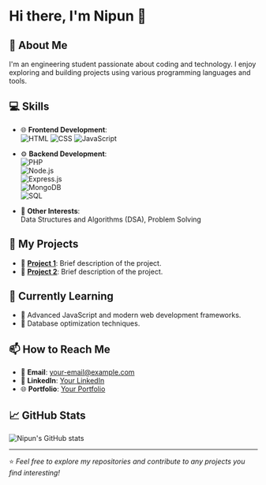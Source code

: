 # Hi there, I'm Nipun 👋

## 🚀 About Me
I'm an engineering student passionate about coding and technology. I enjoy exploring and building projects using various programming languages and tools.

## 💻 Skills
- 🌐 **Frontend Development**:  
  ![HTML](https://img.shields.io/badge/-HTML5-E34F26?logo=html5&logoColor=white&style=flat-square) 
  ![CSS](https://img.shields.io/badge/-CSS3-1572B6?logo=css3&logoColor=white&style=flat-square) 
  ![JavaScript](https://img.shields.io/badge/-JavaScript-F7DF1E?logo=javascript&logoColor=black&style=flat-square)

- ⚙️ **Backend Development**:  
  ![PHP](https://img.shields.io/badge/-PHP-777BB4?logo=php&logoColor=white&style=flat-square)  
  ![Node.js](https://img.shields.io/badge/-Node.js-339933?logo=node.js&logoColor=white&style=flat-square)  
  ![Express.js](https://img.shields.io/badge/-Express.js-000000?logo=express&logoColor=white&style=flat-square)  
  ![MongoDB](https://img.shields.io/badge/-MongoDB-47A248?logo=mongodb&logoColor=white&style=flat-square)  
  ![SQL](https://img.shields.io/badge/-SQL-4479A1?logo=mysql&logoColor=white&style=flat-square)

- 🧠 **Other Interests**:  
  Data Structures and Algorithms (DSA), Problem Solving

## 📂 My Projects
- 📌 **[Project 1](#)**: Brief description of the project.
- 📌 **[Project 2](#)**: Brief description of the project.

## 🌱 Currently Learning
- 📖 Advanced JavaScript and modern web development frameworks.
- 📖 Database optimization techniques.

## 📫 How to Reach Me
- 📧 **Email**: [your-email@example.com](mailto:your-email@example.com)
- 💼 **LinkedIn**: [Your LinkedIn](https://www.linkedin.com/in/nipun-gupta-3626b2336/)
- 🌐 **Portfolio**: [Your Portfolio](#)

## 📈 GitHub Stats
![Nipun's GitHub stats](https://github-readme-stats.vercel.app/api?username=yourusername&show_icons=true&theme=radical)

---

⭐️ *Feel free to explore my repositories and contribute to any projects you find interesting!*
